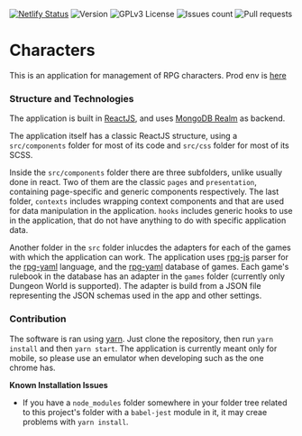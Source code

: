 
[![Netlify Status](https://api.netlify.com/api/v1/badges/f8415829-b7bd-40ea-8f67-eb41d88b2f59/deploy-status)](https://app.netlify.com/sites/zealous-swanson-b7f9ba/deploys)
![Version](https://img.shields.io/github/package-json/v/idanstark42/dw-characters)
![GPLv3 License](https://img.shields.io/badge/License-GPL%20v3-yellow.svg)
![Issues count](https://img.shields.io/github/issues/idanstark42/dw-characters)
![Pull requests](https://img.shields.io/github/issues-pr-raw/idanstark42/dw-characters?label=pull%20requests)

# Characters
This is an application for management of RPG characters.
Prod env is [here](https://characters.rpg-apps.xyz)

### Structure and Technologies
The application is built in [ReactJS](https://reactjs.org/), and uses [MongoDB Realm](https://www.mongodb.com/realm/lp?utm_content=rlsapostreg&utm_source=google&utm_campaign=gs_emea_rlsamulti_search_brand_dsa_atlas_desktop_rlsa_postreg&utm_term=&utm_medium=cpc_paid_search&utm_ad=&utm_ad_campaign_id=14412646473&adgroup=131761130532&gclid=CjwKCAiA6seQBhAfEiwAvPqu11G3bb1EEN5XPMvnmS_s236EvB3qBJuR7uiq00fp51p8oDQH6s7RUxoC3CoQAvD_BwE) as backend.

The application itself has a classic ReactJS structure, using a `src/components` folder for most of its code and `src/css` folder for most of its SCSS.

Inside the `src/components` folder there are three subfolders, unlike usually done in react. Two of them are the classic `pages` and `presentation`, containing page-specific and generic components respectively. The last folder, `contexts` includes wrapping context components and that are used for data manipulation in the application. `hooks` includes generic hooks to use in the application, that do not have anything to do with specific application data.

Another folder in the `src` folder inlucdes the adapters for each of the games with which the application can work. The application uses [rpg-js](https://github.com/rpg-apps/rpg-js/) parser for the [rpg-yaml](https://github.com/rpg-apps/rpg-yaml) language, and the [rpg-yaml](https://github.com/rpg-apps/rpg-yaml/tree/master/games) database of games.
Each game's rulebook in the database has an adapter in the `games` folder (currently only Dungeon World is supported). The adapter is build from a JSON file representing the JSON schemas used in the app and other settings.

### Contribution
The software is ran using [yarn](https://yarnpkg.com/).
Just clone the repository, then run `yarn install` and then `yarn start`.
The application is currently meant only for mobile, so please use an emulator when developing such as the one chrome has.

**Known Installation Issues**
* If you have a `node_modules` folder somewhere in your folder tree related to this project's folder with a `babel-jest` module in it, it may creae problems with `yarn install`.

